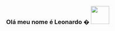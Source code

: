 ### Olá meu nome é Leonardo � <img src="https://media.giphy.com/media/VgCDAzcKvsR6OM0uWg/giphy.gif" width="50"></summary> 
